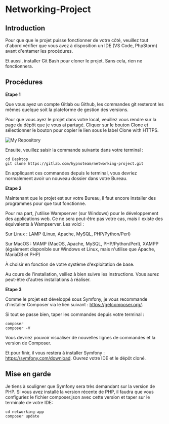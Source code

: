 # Networking-Project



## Introduction

Pour que que le projet puisse fonctionner de votre côté, veuillez tout d'abord vérifier que vous avez
à disposition un IDE (VS Code, PhpStorm) avant d'entamer les procédures.

Et aussi, installer Git Bash pour cloner le projet. Sans cela, rien ne fonctionnera.

## Procédures

**Etape 1**

Que vous ayez un compte Gitlab ou Github, les commandes git resteront les mêmes quelque soit la plateforme de 
gestion des versions. 

Pour que vous ayez le projet dans votre local, veuillez vous rendre sur la page du dépôt que je vous ai partagé. Cliquer sur le bouton Clone et sélectionner le bouton pour copier le lien sous le label Clone with HTTPS.

![My Repository](<Capture d'écran 2024-09-16 102348.png>)

Ensuite, veuillez saisir la commande suivante dans votre terminal : 

```
cd Desktop
git clone https://gitlab.com/hypnoteam/networking-project.git
```

En appliquant ces commandes depuis le terminal, vous devriez normalement avoir un nouveau dossier dans votre Bureau.

**Etape 2**

Maintenant que le projet est sur votre Bureau, il faut encore installer des programmes pour que tout fonctionne.

Pour ma part, j'utilise Wampserver (sur Windows) pour le développement des applications web. Ce ne sera peut-être pas votre cas, mais il existe des équivalents à Wampserver. Les voici : 

Sur Linux : LAMP (Linux, Apache, MySQL, PHP/Python/Perl)

Sur MacOS : MAMP (MacOS, Apache, MySQL, PHP/Python/Perl), XAMPP (également disponible sur Windows et Linux, mais n'utilise que Apache, MariaDB et PHP)

À choisir en fonction de votre système d'exploitation de base.

Au cours de l'installation, veillez à bien suivre les instructions. Vous aurez peut-être d'autres installations à réaliser.

**Etape 3**

Comme le projet est développé sous Symfony, je vous recommande d'installer Composer via le lien suivant : https://getcomposer.org/.

Si tout se passe bien, taper les commandes depuis votre terminal :

```
composer
composer -V
```

Vous devriez pouvoir visualiser de nouvelles lignes de commandes et la version de Composer.

Et pour finir, il vous restera à installer Symfony : https://symfony.com/download. Ouvrez votre IDE et le dépôt cloné.

## Mise en garde

Je tiens à souligner que Symfony sera très demandant sur la version de PHP. Si vous avez installé la version récente de PHP, il faudra que vous configuriez le fichier composer.json avec cette version et taper sur le terminale de votre IDE:

```
cd networking-app
composer update
```
